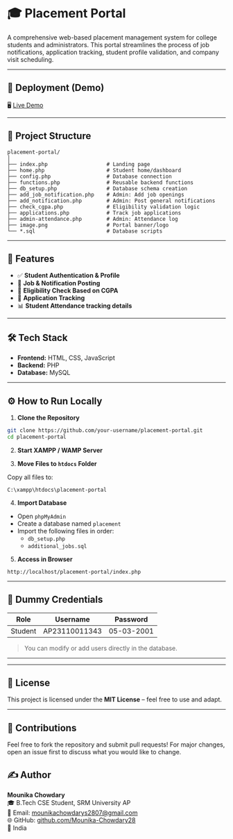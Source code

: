 # 🎓 Placement Portal

A comprehensive web-based placement management system for college students and administrators. This portal streamlines the process of job notifications, application tracking, student profile validation, and company visit scheduling.

---

## 🚀 Deployment (Demo)

🖥 [Live Demo ](placementportal.42web.io)



---

## 📂 Project Structure

```
placement-portal/
│
├── index.php                   # Landing page
├── home.php                    # Student home/dashboard
├── config.php                  # Database connection
├── functions.php               # Reusable backend functions
├── db_setup.php                # Database schema creation
├── add_job_notification.php    # Admin: Add job openings
├── add_notification.php        # Admin: Post general notifications
├── check_cgpa.php              # Eligibility validation logic
├── applications.php            # Track job applications
├── admin-attendance.php        # Admin: Attendance log
├── image.png                   # Portal banner/logo
└── *.sql                       # Database scripts
```

---

## 📌 Features

- ✅ **Student Authentication & Profile**
- 📢 **Job & Notification Posting**
- 📝 **Eligibility Check Based on CGPA**
- 📄 **Application Tracking**
- 📊 **Student Attendance tracking details**

---

## 🛠️ Tech Stack

- **Frontend:** HTML, CSS, JavaScript  
- **Backend:** PHP  
- **Database:** MySQL

---

## ⚙️ How to Run Locally

1. **Clone the Repository**

```bash
git clone https://github.com/your-username/placement-portal.git
cd placement-portal
```

2. **Start XAMPP / WAMP Server**

3. **Move Files to `htdocs` Folder**

Copy all files to:

```
C:\xampp\htdocs\placement-portal
```

4. **Import Database**

- Open `phpMyAdmin`
- Create a database named `placement`
- Import the following files in order:
  - `db_setup.php`
  - `additional_jobs.sql`

5. **Access in Browser**

```
http://localhost/placement-portal/index.php
```

---

## 🧪 Dummy Credentials

| Role         | Username     | Password |
|--------------|--------------|----------|
| Student      | AP23110011343|05-03-2001|

> You can modify or add users directly in the database.

---



---

## 📄 License

This project is licensed under the **MIT License** – feel free to use and adapt.

---

## 🤝 Contributions

Feel free to fork the repository and submit pull requests! For major changes, open an issue first to discuss what you would like to change.


## ✍️ Author

**Mounika Chowdary**  
🎓 B.Tech CSE Student, SRM University AP  
📧 Email: mounikachowdarys2807@gmail.com  
🌐 GitHub: [github.com/Mounika-Chowdary28](https://github.com/Mounika-Chowdary28)  
📍 India
